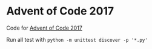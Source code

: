# Advent of Code 2017

Code for [Advent of Code 2017](http://adventofcode.com/2017)

Run all test with `python -m unittest discover -p '*.py'`